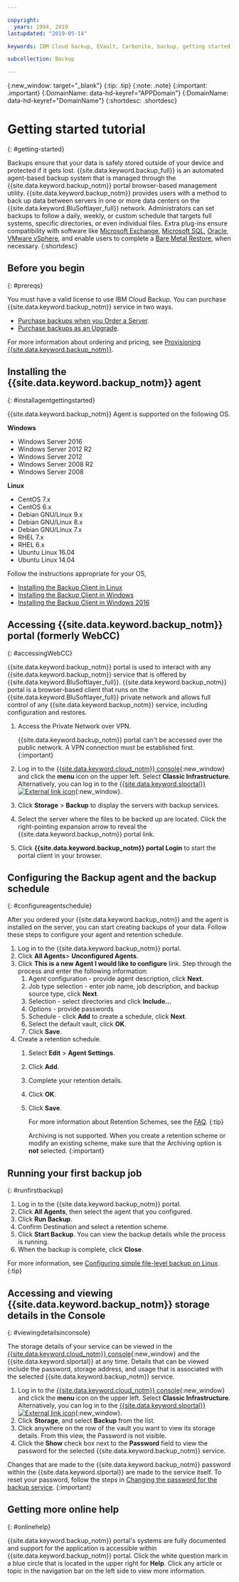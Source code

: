 ```yaml
---

copyright:
  years: 1994, 2019
lastupdated: "2019-05-14"

keywords: IBM Cloud backup, EVault, Carbonite, backup, getting started, setup, configure, run backup

subcollection: Backup

---
```

{:new_window: target="_blank"}
{:tip: .tip}
{:note: .note}
{:important: .important}
{:DomainName: data-hd-keyref="APPDomain"}
{:DomainName: data-hd-keyref="DomainName"}
{:shortdesc: .shortdesc}

# Getting started tutorial
{: #getting-started}

Backups ensure that your data is safely stored outside of your device and protected if it gets lost. {{site.data.keyword.backup_full}} is an automated agent-based backup system that is managed through the {{site.data.keyword.backup_notm}} portal browser-based management utility. {{site.data.keyword.backup_notm}} provides users with a method to back up data between servers in one or more data centers on the {{site.data.keyword.BluSoftlayer_full}} network. Administrators can set backups to follow a daily, weekly, or custom schedule that targets full systems, specific directories, or even individual files. Extra plug-ins ensure compatibility with software like [Microsoft Exchange](/docs/infrastructure/Backup?topic=Backup-Exchangeplugin), [Microsoft SQL](/docs/infrastructure/Backup?topic=Backup-MSSQLplugin), [Oracle](/docs/infrastructure/Backup?topic=Backup-Oracleplugin#Oracleplugin), [VMware vSphere](/docs/infrastructure/Backup?topic=Backup-VRA), and enable users to complete a [Bare Metal Restore](/docs/infrastructure/Backup?topic=Backup-BMRplugin#BMRplugin), when necessary.
{:shortdesc}

## Before you begin
{: #prereqs}

You must have a valid license to use IBM Cloud Backup. You can purchase {{site.data.keyword.backup_notm}} service in two ways.

- [Purchase backups when you Order a Server](/docs/infrastructure/Backup?topic=Backup-ordering#purchasingwithserver).
- [Purchase backups as an Upgrade](/docs/infrastructure/Backup?topic=Backup-ordering#purchasingasupgrade).

For more information about ordering and pricing, see [Provisioning {{site.data.keyword.backup_notm}}](/docs/infrastructure/Backup?topic=Backup-ordering).

## Installing the {{site.data.keyword.backup_notm}} agent
{: #installagentgettingstarted}

{{site.data.keyword.backup_notm}} Agent is supported on the following OS.

**Windows**
 - Windows Server 2016
 - Windows Server 2012 R2
 - Windows Server 2012
 - Windows Server 2008 R2
 - Windows Server 2008

**Linux**
 - CentOS 7.x
 - CentOS 6.x
 - Debian GNU/Linux 9.x
 - Debian GNU/Linux 8.x
 - Debian GNU/Linux 7.x
 - RHEL 7.x
 - RHEL 6.x
 - Ubuntu Linux 16.04
 - Ubuntu Linux 14.04

Follow the instructions appropriate for your OS,
- [Installing the Backup Client in Linux](/docs/infrastructure/Backup?topic=Backup-InstallinLinux)
- [Installing the Backup Client in Windows](/docs/infrastructure/Backup?topic=Backup-InstallinWindows)
- [Installing the Backup Client in Windows 2016](/docs/infrastructure/Backup?topic=Backup-InstallinWindows2016)

## Accessing {{site.data.keyword.backup_notm}} portal (formerly WebCC)
{: #accessingWebCC}

{{site.data.keyword.backup_notm}} portal is used to interact with any {{site.data.keyword.backup_notm}} service that is offered by {{site.data.keyword.BluSoftlayer_full}}. {{site.data.keyword.backup_notm}} portal is a browser-based client that runs on the {{site.data.keyword.BluSoftlayer_full}} private network and allows full control of any {{site.data.keyword.backup_notm}} service, including configuration and restores.

1. Access the Private Network over VPN.

   {{site.data.keyword.backup_notm}} portal can't be accessed over the public network. A VPN connection must be established first.
   {:important}
2. Log in to the [{{site.data.keyword.cloud_notm}} console](https://{DomainName}/){:new_window} and click the **menu** icon on the upper left. Select **Classic Infrastructure**.<br/>
   Alternatively, you can log in to the [{{site.data.keyword.slportal}} ![External link icon](../../icons/launch-glyph.svg "External link icon")](https://control.softlayer.com/){:new_window}.
2. Click **Storage** > **Backup** to display the servers with backup services.
3. Select the server where the files to be backed up are located. Click the right-pointing expansion arrow to reveal the {{site.data.keyword.backup_notm}} portal link.
4. Click **{{site.data.keyword.backup_notm}} portal Login** to start the portal client in your browser.

## Configuring the Backup agent and the backup schedule
{: #configureagentschedule}

After you ordered your {{site.data.keyword.backup_notm}} and the agent is installed on the server, you can start creating backups of your data. Follow these steps to configure your agent and retention schedule.

1. Log in to the {{site.data.keyword.backup_notm}} portal.
2. Click **All Agents**> **Unconfigured Agents**.
3. Click **This is a new Agent I would like to configure** link. Step through the process and enter the following information:
   1. Agent configuration - provide agent description, click **Next**.
   2. Job type selection - enter job name, job description, and backup source type, click **Next**.
   3. Selection - select directories and click **Include...**
   4. Options - provide passwords
   5. Schedule - click **Add** to create a schedule, click **Next**.
   6. Select the default vault, click **OK**.
   7. Click **Save**.
4. Create a retention schedule.
   1. Select **Edit** > **Agent Settings**.
   2. Click **Add**.
   3. Complete your retention details.
   4. Click **OK**.
   5. Click **Save**.

      For more information about Retention Schemes, see the [FAQ](/docs/infrastructure/Backup?topic=Backup-faqs#faqs).
      {:tip}
      
      Archiving is not supported. When you create a retention scheme or modify an existing scheme, make sure that the Archiving option is **not** selected.
      {:important}

## Running your first backup job
{: #runfirstbackup}

1. Log in to the {{site.data.keyword.backup_notm}} portal.
2. Click **All Agents**, then select the agent that you configured.
3. Click **Run Backup**.
4. Confirm Destination and select a retention scheme.
5. Click **Start Backup**. You can view the backup details while the process is running.
6. When the backup is complete, click **Close**.

For more information, see [Configuring simple file-level backup on Linux](/docs/infrastructure/Backup?topic=Backup-configureLinuxBackup).
{:tip}

## Accessing and viewing {{site.data.keyword.backup_notm}} storage details in the Console
{: #viewingdetailsinconsole}

The storage details of your service can be viewed in the [{{site.data.keyword.cloud_notm}} console](https://{DomainName}/){:new_window} and the {{site.data.keyword.slportal}} at any time. Details that can be viewed include the password, storage address, and usage that is associated with the selected {{site.data.keyword.backup_notm}} service.

1. Log in to the [{{site.data.keyword.cloud_notm}} console](https://{DomainName}){:new_window} and click the **menu** icon on the upper left. Select **Classic Infrastructure**.</br>
   Alternatively, you can log in to the [{{site.data.keyword.slportal}} ![External link icon](../../icons/launch-glyph.svg "External link icon")](https://control.softlayer.com/){:new_window}.
2. Click **Storage**, and select **Backup** from the list.
2. Click anywhere on the row of the vault you want to view its storage details. From this view, the Password is not visible.
3. Click the **Show** check box next to the **Password** field to view the password for the selected {{site.data.keyword.backup_notm}} service.

Changes that are made to the {{site.data.keyword.backup_notm}} password within the {{site.data.keyword.slportal}} are made to the service itself. To reset your password, follow the steps in [Changing the password for the backup service](/docs/infrastructure/Backup?topic=Backup-changePassword).
{:important}

## Getting more online help
{: #onlinehelp}

{{site.data.keyword.backup_notm}} portal's systems are fully documented and support for the application is accessible within {{site.data.keyword.backup_notm}} portal. Click the white question mark in a blue circle that is located in the upper right for **Help**. Click any article or topic in the navigation bar on the left side to view more information.
